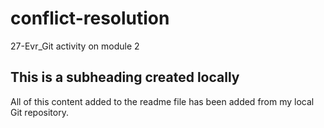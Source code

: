 # conflict-resolution
27-Evr_Git activity on module 2
## This is a subheading created locally

All of this content added to the readme file has been added from my local Git repository.
